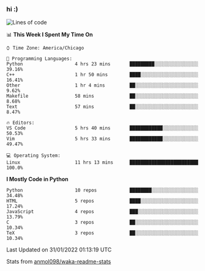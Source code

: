 ### hi :)

<!--START_SECTION:waka-->
![Lines of code](https://img.shields.io/badge/From%20Hello%20World%20I%27ve%20Written-465%20Thousand%20lines%20of%20code-blue)

📊 **This Week I Spent My Time On** 

```text
⌚︎ Time Zone: America/Chicago

💬 Programming Languages: 
Python                   4 hrs 23 mins       █████████░░░░░░░░░░░░░░░░   39.16% 
C++                      1 hr 50 mins        ████░░░░░░░░░░░░░░░░░░░░░   16.41% 
Other                    1 hr 4 mins         ██░░░░░░░░░░░░░░░░░░░░░░░   9.62% 
Makefile                 58 mins             ██░░░░░░░░░░░░░░░░░░░░░░░   8.68% 
Text                     57 mins             ██░░░░░░░░░░░░░░░░░░░░░░░   8.47%

🔥 Editors: 
VS Code                  5 hrs 40 mins       ████████████░░░░░░░░░░░░░   50.53% 
Vim                      5 hrs 33 mins       ████████████░░░░░░░░░░░░░   49.47%

💻 Operating System: 
Linux                    11 hrs 13 mins      █████████████████████████   100.0%

```

**I Mostly Code in Python** 

```text
Python                   10 repos            ████████░░░░░░░░░░░░░░░░░   34.48% 
HTML                     5 repos             ████░░░░░░░░░░░░░░░░░░░░░   17.24% 
JavaScript               4 repos             ███░░░░░░░░░░░░░░░░░░░░░░   13.79% 
C                        3 repos             ██░░░░░░░░░░░░░░░░░░░░░░░   10.34% 
TeX                      3 repos             ██░░░░░░░░░░░░░░░░░░░░░░░   10.34%

```



 Last Updated on 31/01/2022 01:13:19 UTC
<!--END_SECTION:waka-->

Stats from [anmol098/waka-readme-stats](https://github.com/anmol098/waka-readme-stats)